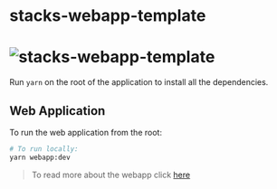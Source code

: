 # stacks-webapp-template

# ![stacks-webapp-template](.github/images/stacks_logo.png)

Run `yarn` on the root of the application to install all the dependencies.

## Web Application

To run the web application from the root:

```bash
# To run locally:
yarn webapp:dev
```

> To read more about the webapp click [here](./webapp/README.md)
